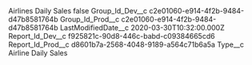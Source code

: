 <?xml version="1.0" encoding="UTF-8"?>
<CustomMetadata xmlns="http://soap.sforce.com/2006/04/metadata" xmlns:xsi="http://www.w3.org/2001/XMLSchema-instance" xmlns:xsd="http://www.w3.org/2001/XMLSchema">
    <label>Airlines Daily Sales</label>
    <protected>false</protected>
    <values>
        <field>Group_Id_Dev__c</field>
        <value xsi:type="xsd:string">c2e01060-e914-4f2b-9484-d47b8581764b</value>
    </values>
    <values>
        <field>Group_Id_Prod__c</field>
        <value xsi:type="xsd:string">c2e01060-e914-4f2b-9484-d47b8581764b</value>
    </values>
    <values>
        <field>LastModifiedDate__c</field>
        <value xsi:type="xsd:dateTime">2020-03-30T10:32:00.000Z</value>
    </values>
    <values>
        <field>Report_Id_Dev__c</field>
        <value xsi:type="xsd:string">f925821c-90d8-446c-babd-c09384665cd6</value>
    </values>
    <values>
        <field>Report_Id_Prod__c</field>
        <value xsi:type="xsd:string">d8601b7a-2568-4048-9189-a564c71b6a5a</value>
    </values>
    <values>
        <field>Type__c</field>
        <value xsi:type="xsd:string">Airline Daily Sales</value>
    </values>
</CustomMetadata>
